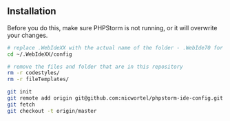 Installation
------------

Before you do this, make sure PHPStorm is not running, or it will overwrite your changes.

```bash
# replace .WebIdeXX with the actual name of the folder - .WebIde70 for PHPStorm 7.
cd ~/.WebIdeXX/config

# remove the files and folder that are in this repository
rm -r codestyles/
rm -r fileTemplates/

git init
git remote add origin git@github.com:nicwortel/phpstorm-ide-config.git
git fetch
git checkout -t origin/master
```
